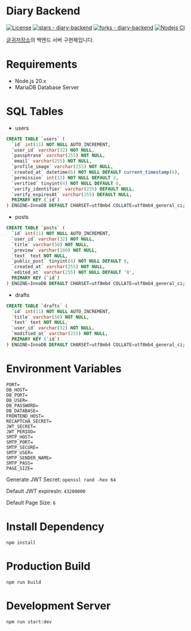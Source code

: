 # Diary Backend

[![License](https://img.shields.io/badge/License-MIT-blue)](#license)
[![stars - diary-backend](https://img.shields.io/github/stars/vientorepublic/diary-backend?style=social)](https://github.com/vientorepublic/diary-backend)
[![forks - diary-backend](https://img.shields.io/github/forks/vientorepublic/diary-backend?style=social)](https://github.com/vientorepublic/diary-backend)
[![Nodejs CI](https://github.com/vientorepublic/diary-backend/actions/workflows/nodejs.yml/badge.svg)](https://github.com/vientorepublic/diary-backend/actions/workflows/nodejs.yml)

[글귀저장소](https://github.com/vientorepublic/diary)의 백엔드 서버 구현체입니다.

# Requirements

- Node.js 20.x
- MariaDB Database Server

# SQL Tables

- users

```sql
CREATE TABLE `users` (
  `id` int(11) NOT NULL AUTO_INCREMENT,
  `user_id` varchar(32) NOT NULL,
  `passphrase` varchar(255) NOT NULL,
  `email` varchar(255) NOT NULL,
  `profile_image` varchar(255) NOT NULL,
  `created_at` datetime(6) NOT NULL DEFAULT current_timestamp(6),
  `permission` int(11) NOT NULL DEFAULT 2,
  `verified` tinyint(4) NOT NULL DEFAULT 0,
  `verify_identifier` varchar(255) DEFAULT NULL,
  `verify_expiresAt` varchar(255) DEFAULT NULL,
  PRIMARY KEY (`id`)
) ENGINE=InnoDB DEFAULT CHARSET=utf8mb4 COLLATE=utf8mb4_general_ci;
```

- posts

```sql
CREATE TABLE `posts` (
  `id` int(11) NOT NULL AUTO_INCREMENT,
  `user_id` varchar(32) NOT NULL,
  `title` varchar(50) NOT NULL,
  `preview` varchar(100) NOT NULL,
  `text` text NOT NULL,
  `public_post` tinyint(4) NOT NULL DEFAULT 0,
  `created_at` varchar(255) NOT NULL,
  `edited_at` varchar(255) NOT NULL DEFAULT '0',
  PRIMARY KEY (`id`)
) ENGINE=InnoDB DEFAULT CHARSET=utf8mb4 COLLATE=utf8mb4_general_ci;
```

- drafts

```sql
CREATE TABLE `drafts` (
  `id` int(11) NOT NULL AUTO_INCREMENT,
  `title` varchar(50) NOT NULL,
  `text` text NOT NULL,
  `user_id` varchar(32) NOT NULL,
  `modified_at` varchar(255) NOT NULL,
  PRIMARY KEY (`id`)
) ENGINE=InnoDB DEFAULT CHARSET=utf8mb4 COLLATE=utf8mb4_general_ci;
```

# Environment Variables

```
PORT=
DB_HOST=
DB_PORT=
DB_USER=
DB_PASSWORD=
DB_DATABASE=
FRONTEND_HOST=
RECAPTCHA_SECRET=
JWT_SECRET=
JWT_PERIOD=
SMTP_HOST=
SMTP_PORT=
SMTP_SECURE=
SMTP_USER=
SMTP_SENDER_NAME=
SMTP_PASS=
PAGE_SIZE=
```

Generate JWT Secret: `openssl rand -hex 64`

Default JWT expiresIn: `43200000`

Default Page Size: `6`

# Install Dependency

```
npm install
```

# Production Build

```
npm run build
```

# Development Server

```
npm run start:dev
```
